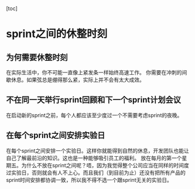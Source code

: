 [toc]
# sprint之间的休整时刻

## 为何需要休整时刻
在实际生活中，你不可能一直像上紧发条一样始终高速工作。
你需要在冲刺的间歇休息。如果弦总是绷得那么紧，实际上并不会有太大成效。



## 不在同一天举行sprint回顾和下一个sprint计划会议
在启动新的sprint之前，每个人都应该至少度过一个不需要考虑sprint的夜晚。



## 在每个sprint之间安排实验日
在每个sprint之间安排一个实验日。这样你就能得到自然的休息，开发团队也能让自己了解最前沿的知识。这也是一种能够吸引员工的福利。
放在每月的第一个星期五。为什么不放在sprint之间呢？唔，因为我觉得整个公司应当在同样的时间度过实验日，否则就会有人不上心。而且我们（到目前为止）还没有把所有产品的sprint时间安排都协调一致，所以我不得不选一个跟sprint无关的实验日。